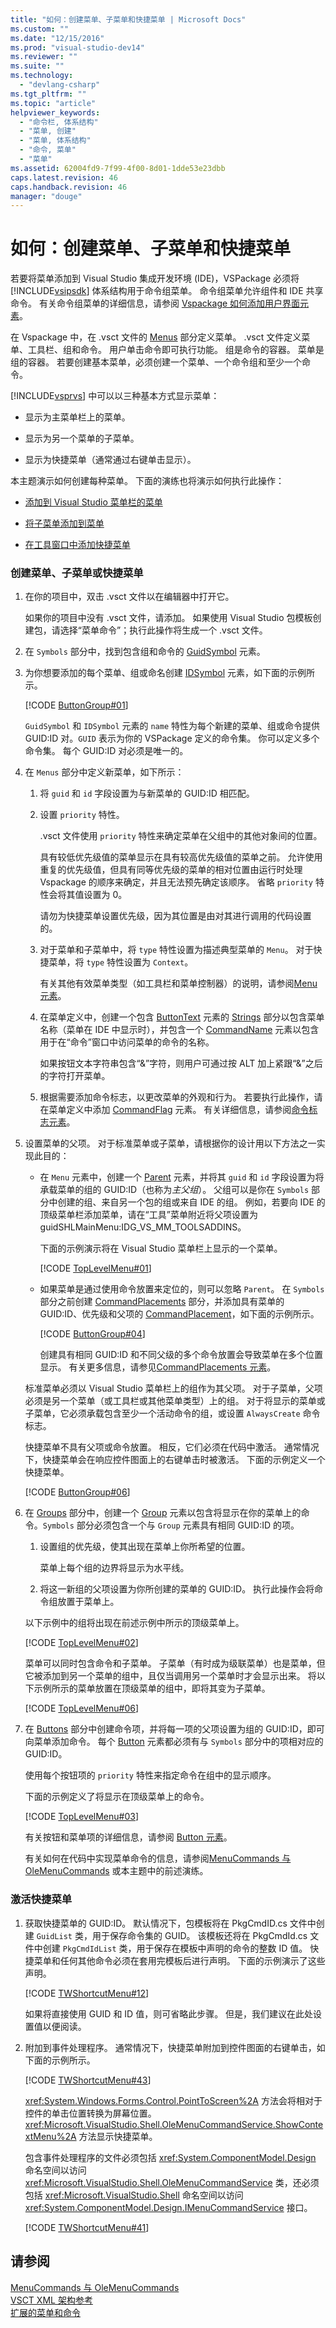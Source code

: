 ```yaml
---
title: "如何：创建菜单、子菜单和快捷菜单 | Microsoft Docs"
ms.custom: ""
ms.date: "12/15/2016"
ms.prod: "visual-studio-dev14"
ms.reviewer: ""
ms.suite: ""
ms.technology: 
  - "devlang-csharp"
ms.tgt_pltfrm: ""
ms.topic: "article"
helpviewer_keywords: 
  - "命令栏, 体系结构"
  - "菜单, 创建"
  - "菜单, 体系结构"
  - "命令, 菜单"
  - "菜单"
ms.assetid: 62004fd9-7f99-4f00-8d01-1dde53e23dbb
caps.latest.revision: 46
caps.handback.revision: 46
manager: "douge"
---
```

# 如何：创建菜单、子菜单和快捷菜单
若要将菜单添加到 Visual Studio 集成开发环境 \(IDE\)，VSPackage 必须将 [!INCLUDE[vsipsdk](../mfc/includes/vsipsdk_md.md)] 体系结构用于命令组菜单。 命令组菜单允许组件和 IDE 共享命令。 有关命令组菜单的详细信息，请参阅 [Vspackage 如何添加用户界面元素](../Topic/How%20VSPackages%20Add%20User%20Interface%20Elements.md)。  
  
 在 Vspackage 中，在 .vsct 文件的 [Menus](../Topic/Menus%20Element.md) 部分定义菜单。 .vsct 文件定义菜单、工具栏、组和命令。 用户单击命令即可执行功能。 组是命令的容器。 菜单是组的容器。 若要创建基本菜单，必须创建一个菜单、一个命令组和至少一个命令。  
  
 [!INCLUDE[vsprvs](../assembler/masm/includes/vsprvs_md.md)] 中可以以三种基本方式显示菜单：  
  
-   显示为主菜单栏上的菜单。  
  
-   显示为另一个菜单的子菜单。  
  
-   显示为快捷菜单（通常通过右键单击显示）。  
  
 本主题演示如何创建每种菜单。 下面的演练也将演示如何执行此操作：  
  
-   [添加到 Visual Studio 菜单栏的菜单](../Topic/Adding%20a%20Menu%20to%20the%20Visual%20Studio%20Menu%20Bar.md)  
  
-   [将子菜单添加到菜单](../Topic/Adding%20a%20Submenu%20to%20a%20Menu.md)  
  
-   [在工具窗口中添加快捷菜单](../Topic/Adding%20a%20Shortcut%20Menu%20in%20a%20Tool%20Window.md)  
  
### 创建菜单、子菜单或快捷菜单  
  
1.  在你的项目中，双击 .vsct 文件以在编辑器中打开它。  
  
     如果你的项目中没有 .vsct 文件，请添加。 如果使用 Visual Studio 包模板创建包，请选择“菜单命令”；执行此操作将生成一个 .vsct 文件。  
  
2.  在 `Symbols` 部分中，找到包含组和命令的 [GuidSymbol](../Topic/GuidSymbol%20Element.md) 元素。  
  
3.  为你想要添加的每个菜单、组或命名创建 [IDSymbol](../Topic/IDSymbol%20Element.md) 元素，如下面的示例所示。  
  
     [!CODE [ButtonGroup#01](../CodeSnippet/VS_Snippets_VSSDK/buttongroup#01)]  
  
     `GuidSymbol` 和 `IDSymbol` 元素的 `name` 特性为每个新建的菜单、组或命令提供 GUID:ID 对。`GUID` 表示为你的 VSPackage 定义的命令集。 你可以定义多个命令集。 每个 GUID:ID 对必须是唯一的。  
  
4.  在 `Menus` 部分中定义新菜单，如下所示：  
  
    1.  将 `guid` 和 `id` 字段设置为与新菜单的 GUID:ID 相匹配。  
  
    2.  设置 `priority` 特性。  
  
         .vsct 文件使用 `priority` 特性来确定菜单在父组中的其他对象间的位置。  
  
         具有较低优先级值的菜单显示在具有较高优先级值的菜单之前。 允许使用重复的优先级值，但具有同等优先级的菜单的相对位置由运行时处理 Vspackage 的顺序来确定，并且无法预先确定该顺序。 省略 `priority` 特性会将其值设置为 0。  
  
         请勿为快捷菜单设置优先级，因为其位置是由对其进行调用的代码设置的。  
  
    3.  对于菜单和子菜单中，将 `type` 特性设置为描述典型菜单的 `Menu`。 对于快捷菜单，将 `type` 特性设置为 `Context`。  
  
         有关其他有效菜单类型（如工具栏和菜单控制器）的说明，请参阅[Menu 元素](../Topic/Menu%20Element.md)。  
  
    4.  在菜单定义中，创建一个包含 [ButtonText](../Topic/ButtonText%20Element.md) 元素的 [Strings](../Topic/Strings%20Element.md) 部分以包含菜单名称（菜单在 IDE 中显示时），并包含一个 [CommandName](../Topic/CommandName%20Element.md) 元素以包含用于在“命令”窗口中访问菜单的命令的名称。  
  
         如果按钮文本字符串包含“&”字符，则用户可通过按 ALT 加上紧跟“&”之后的字符打开菜单。  
  
    5.  根据需要添加命令标志，以更改菜单的外观和行为。 若要执行此操作，请在菜单定义中添加 [CommandFlag](../Topic/Command%20Flag%20Element.md) 元素。 有关详细信息，请参阅[命令标志元素](../Topic/Command%20Flag%20Element.md)。  
  
5.  设置菜单的父项。 对于标准菜单或子菜单，请根据你的设计用以下方法之一实现此目的：  
  
    -   在 `Menu` 元素中，创建一个 [Parent](../Topic/Parent%20Element.md) 元素，并将其 `guid` 和 `id` 字段设置为将承载菜单的组的 GUID:ID（也称为*主父组*）。 父组可以是你在 `Symbols` 部分中创建的组、来自另一个包的组或来自 IDE 的组。 例如，若要向 IDE 的顶级菜单栏添加菜单，请在“工具”菜单附近将父项设置为 guidSHLMainMenu:IDG\_VS\_MM\_TOOLSADDINS。  
  
         下面的示例演示将在 Visual Studio 菜单栏上显示的一个菜单。  
  
         [!CODE [TopLevelMenu#01](../CodeSnippet/VS_Snippets_VSSDK/toplevelmenu#01)]  
  
    -   如果菜单是通过使用命令放置来定位的，则可以忽略 `Parent`。 在 `Symbols` 部分之前创建 [CommandPlacements](../Topic/CommandPlacements%20Element.md) 部分，并添加具有菜单的 GUID:ID、优先级和父项的 [CommandPlacement](../Topic/CommandPlacement%20Element.md)，如下面的示例所示。  
  
         [!CODE [ButtonGroup#04](../CodeSnippet/VS_Snippets_VSSDK/buttongroup#04)]  
  
         创建具有相同 GUID:ID 和不同父级的多个命令放置会导致菜单在多个位置显示。 有关更多信息，请参见[CommandPlacements 元素](../Topic/CommandPlacements%20Element.md)。  
  
     标准菜单必须以 Visual Studio 菜单栏上的组作为其父项。 对于子菜单，父项必须是另一个菜单（或工具栏或其他菜单类型）上的组。 对于将显示的菜单或子菜单，它必须承载包含至少一个活动命令的组，或设置 `AlwaysCreate` 命令标志。  
  
     快捷菜单不具有父项或命令放置。 相反，它们必须在代码中激活。 通常情况下，快捷菜单会在响应控件图面上的右键单击时被激活。 下面的示例定义一个快捷菜单。  
  
     [!CODE [ButtonGroup#06](../CodeSnippet/VS_Snippets_VSSDK/buttongroup#06)]  
  
6.  在 [Groups](../Topic/Groups%20Element.md) 部分中，创建一个 [Group](../Topic/Group%20Element.md) 元素以包含将显示在你的菜单上的命令。`Symbols` 部分必须包含一个与 `Group` 元素具有相同 GUID:ID 的项。  
  
    1.  设置组的优先级，使其出现在菜单上你所希望的位置。  
  
         菜单上每个组的边界将显示为水平线。  
  
    2.  将这一新组的父项设置为你所创建的菜单的 GUID:ID。 执行此操作会将命令组放置于菜单上。  
  
     以下示例中的组将出现在前述示例中所示的顶级菜单上。  
  
     [!CODE [TopLevelMenu#02](../CodeSnippet/VS_Snippets_VSSDK/toplevelmenu#02)]  
  
     菜单可以同时包含命令和子菜单。 子菜单（有时成为级联菜单）也是菜单，但它被添加到另一个菜单的组中，且仅当调用另一个菜单时才会显示出来。 将以下示例所示的菜单放置在顶级菜单的组中，即将其变为子菜单。  
  
     [!CODE [TopLevelMenu#06](../CodeSnippet/VS_Snippets_VSSDK/toplevelmenu#06)]  
  
7.  在 [Buttons](../Topic/Buttons%20Element.md) 部分中创建命令项，并将每一项的父项设置为组的 GUID:ID，即可向菜单添加命令。 每个 [Button](../Topic/Button%20Element.md) 元素都必须有与 `Symbols` 部分中的项相对应的 GUID:ID。  
  
     使用每个按钮项的 `priority` 特性来指定命令在组中的显示顺序。  
  
     下面的示例定义了将显示在顶级菜单上的命令。  
  
     [!CODE [TopLevelMenu#03](../CodeSnippet/VS_Snippets_VSSDK/toplevelmenu#03)]  
  
     有关按钮和菜单项的详细信息，请参阅 [Button 元素](../Topic/Button%20Element.md)。  
  
     有关如何在代码中实现菜单命令的信息，请参阅[MenuCommands 与 OleMenuCommands](../misc/menucommands-vs-olemenucommands.md) 或本主题中的前述演练。  
  
### 激活快捷菜单  
  
1.  获取快捷菜单的 GUID:ID。 默认情况下，包模板将在 PkgCmdID.cs 文件中创建 `GuidList` 类，用于保存命令集的 GUID。 该模板还将在 PkgCmdId.cs 文件中创建 `PkgCmdIdList` 类，用于保存在模板中声明的命令的整数 ID 值。 快捷菜单和任何其他命令必须在套用完模板后进行声明。 下面的示例演示了这些声明。  
  
     [!CODE [TWShortcutMenu#12](../CodeSnippet/VS_Snippets_VSSDK/twshortcutmenu#12)]  
  
     如果将直接使用 GUID 和 ID 值，则可省略此步骤。 但是，我们建议在此处设置值以便阅读。  
  
2.  附加到事件处理程序。 通常情况下，快捷菜单附加到控件图面的右键单击，如下面的示例所示。  
  
     [!CODE [TWShortcutMenu#43](../CodeSnippet/VS_Snippets_VSSDK/twshortcutmenu#43)]  
  
     <xref:System.Windows.Forms.Control.PointToScreen%2A> 方法会将相对于控件的单击位置转换为屏幕位置。<xref:Microsoft.VisualStudio.Shell.OleMenuCommandService.ShowContextMenu%2A> 方法显示快捷菜单。  
  
     包含事件处理程序的文件必须包括 <xref:System.ComponentModel.Design> 命名空间以访问 <xref:Microsoft.VisualStudio.Shell.OleMenuCommandService> 类，还必须包括 <xref:Microsoft.VisualStudio.Shell> 命名空间以访问 <xref:System.ComponentModel.Design.IMenuCommandService> 接口。  
  
     [!CODE [TWShortcutMenu#41](../CodeSnippet/VS_Snippets_VSSDK/twshortcutmenu#41)]  
  
## 请参阅  
 [MenuCommands 与 OleMenuCommands](../misc/menucommands-vs-olemenucommands.md)   
 [VSCT XML 架构参考](../Topic/VSCT%20XML%20Schema%20Reference.md)   
 [扩展的菜单和命令](../Topic/Extending%20Menus%20and%20Commands.md)